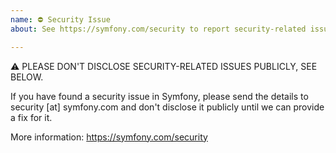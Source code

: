 ```yaml
---
name: ⛔ Security Issue
about: See https://symfony.com/security to report security-related issues

---
```


⚠ PLEASE DON'T DISCLOSE SECURITY-RELATED ISSUES PUBLICLY, SEE BELOW.

<!--
    The Symfony Code of Conduct applies to all the activity on this repository.
    See https://symfony.com/doc/current/contributing/code_of_conduct/index.html
-->

If you have found a security issue in Symfony, please send the details to
security [at] symfony.com and don't disclose it publicly until we can provide a
fix for it.

More information: https://symfony.com/security
